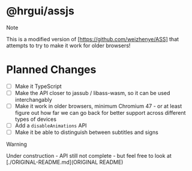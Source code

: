 # @hrgui/assjs

> [!NOTE]
> This is a modified version of [https://github.com/weizhenye/ASS] that attempts to try to make it work for older browsers!

# Planned Changes

- [ ] Make it TypeScript
- [ ] Make the API closer to jassub / libass-wasm, so it can be used interchangably
- [ ] Make it work in older browsers, minimum Chromium 47 - or at least figure out how far we can go back for better support across different types of devices
- [ ] Add a `disableAnimations` API
- [ ] Make it be able to distinguish between subtitles and signs

> [!WARNING]
> Under construction - API still not complete - but feel free to look at [./ORIGINAL-README.md](ORIGINAL README)
